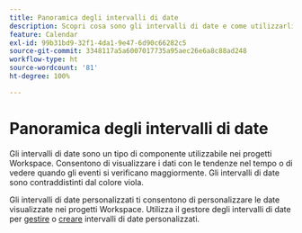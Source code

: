 ```yaml
---
title: Panoramica degli intervalli di date
description: Scopri cosa sono gli intervalli di date e come utilizzarli nel reporting.
feature: Calendar
exl-id: 99b31bd9-32f1-4da1-9e47-6d90c66282c5
source-git-commit: 3348117a5a6007017735a95aec26e6a8c88ad248
workflow-type: ht
source-wordcount: '81'
ht-degree: 100%

---
```


# Panoramica degli intervalli di date

Gli intervalli di date sono un tipo di componente utilizzabile nei progetti Workspace. Consentono di visualizzare i dati con le tendenze nel tempo o di vedere quando gli eventi si verificano maggiormente. Gli intervalli di date sono contraddistinti dal colore viola.

Gli intervalli di date personalizzati ti consentono di personalizzare le date visualizzate nei progetti Workspace. Utilizza il gestore degli intervalli di date per [gestire](manage.md) o [creare](create.md) intervalli di date personalizzati.
